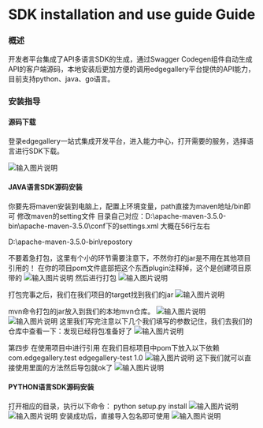 SDK installation and use guide Guide
============

### 概述

开发者平台集成了API多语言SDK的生成，通过Swagger Codegen组件自动生成API的客户端源码，本地安装后更加方便的调用edgegallery平台提供的API能力，目前支持python、java、go语言。


### 安装指导
#### 源码下载
 
 登录edgegallery一站式集成开发平台，进入能力中心，打开需要的服务，选择语言进行SDK下载。

![输入图片说明](https://images.gitee.com/uploads/images/2020/1215/184412_af3b54ee_7625288.png "屏幕截图.png")

#### JAVA语言SDK源码安装

你要先将maven安装到电脑上，配置上环境变量，path直接为maven地址/bin即可
修改maven的setting文件
目录自己对应：D:\apache-maven-3.5.0-bin\apache-maven-3.5.0\conf下的settings.xml
大概在56行左右
 <!-- 设置本地地址 -->
  <localRepository>D:\apache-maven-3.5.0-bin\repostory</localRepository>

不要着急打包，这里有个小的环节需要注意下，不然你打的jar是不用在其他项目引用的！
在你的项目pom文件底部把这个东西plugin注释掉，这个是创建项目原带的
![输入图片说明](https://images.gitee.com/uploads/images/2020/1215/184520_07df5a09_7625288.png "屏幕截图.png")
然后进行打包
![输入图片说明](https://images.gitee.com/uploads/images/2020/1215/184540_8bf0f0f1_7625288.png "屏幕截图.png")

打包完事之后，我们在我们项目的target找到我们的jar
![输入图片说明](https://images.gitee.com/uploads/images/2020/1215/184555_effdac74_7625288.png "屏幕截图.png")

mvn命令打包的jar放入到我们的本地mvn仓库。
![输入图片说明](https://images.gitee.com/uploads/images/2020/1215/184636_9e80e525_7625288.png "屏幕截图.png")
![输入图片说明](https://images.gitee.com/uploads/images/2020/1215/184717_f4f21403_7625288.png "屏幕截图.png")
这里我们写完注意以下几个我们填写的参数记住，我们去我们的仓库中查看一下：发现已经将包准备好了
![输入图片说明](https://images.gitee.com/uploads/images/2020/1215/184732_9a81c89e_7625288.png "屏幕截图.png")

第四步 在使用项目中进行引用
在我们目标项目中pom下放入以下依赖
<dependency>
   <groupId>com.edgegallery.test</groupId>
   <artifactId>edgegallery-test</artifactId>
   <version>1.0</version>
</dependency>
![输入图片说明](https://images.gitee.com/uploads/images/2020/1215/184931_603429e9_7625288.png "屏幕截图.png")
这下我们就可以直接使用里面的方法然后导包就ok了
![输入图片说明](https://images.gitee.com/uploads/images/2020/1215/184947_ec120e7b_7625288.png "屏幕截图.png")

#### PYTHON语言SDK源码安装
打开相应的目录，执行以下命令：
python setup.py install
![输入图片说明](https://images.gitee.com/uploads/images/2020/1215/185809_0440a8be_7625288.png "屏幕截图.png")
![输入图片说明](https://images.gitee.com/uploads/images/2020/1215/185836_d50b27ef_7625288.png "屏幕截图.png")
安装成功后，直接导入包名即可使用
![输入图片说明](https://images.gitee.com/uploads/images/2020/1215/190011_c58957d6_7625288.png "屏幕截图.png")



